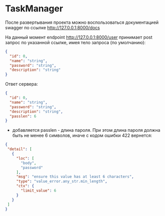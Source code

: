 # TaskManager

После развертывания проекта можно воспользоваться документацией swagger по ссылке http://127.0.0.1:8000/docs

На данный момент endpoint http://127.0.0.1:8000/user принимает post запрос по указанной ссылке, имея тело запроса (по умолчанию):
```JSON
{
  "id": 0,
  "name": "string",
  "password": "string",
  "description": "string"
}
```
Ответ сервера:
```JSON
{
  "id": 0,
  "name": "string",
  "password": "string",
  "description": "string",
  "passlen": 6
}
```
  - добавляется passlen - длина пароля. При этом длина пароля должна быть не менее 6 символов, иначе с кодом ошибки 422 вернется:
 ```JSON
{
  "detail": [
    {
      "loc": [
        "body",
        "password"
      ],
      "msg": "ensure this value has at least 6 characters",
      "type": "value_error.any_str.min_length",
      "ctx": {
        "limit_value": 6
      }
    }
  ]
}
```
